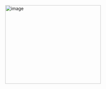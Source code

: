 <img width="304" height="250" alt="image" src="https://github.com/user-attachments/assets/4c7f9120-47c8-43ac-af0e-95f8eee081ec" />
